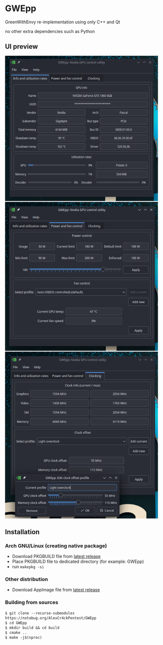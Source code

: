 # GWEpp
GreenWithEnvy re-implementation using only C++ and Qt

no other extra dependencies such as Python

## UI preview
![UI 1](img/ui1.png)
![UI 2](img/ui2.png)
![UI 3](img/ui3.png)

## Installation
### Arch GNU/Linux (creating native package)
* Download PKGBUILD file from [latest release](https://github.com/AlexandrAlexeev7119/GWEpp/releases/latest/download/PKGBUILD)
* Place PKGBUILD file to dedicated directory (for example: GWEpp)
* run `makepkg -si`

### Other distribution
* Download AppImage file from [latest release](https://github.com/AlexandrAlexeev7119/GWEpp/releases/latest/download/GWEpp-x86_64.AppImage)


### Building from sources
```
$ git clone --recurse-submodules https://notabug.org/AlexCr4ckPentest/GWEpp
$ cd GWEpp
$ mkdir build && cd build
$ cmake ..
$ make -j$(nproc)
```
